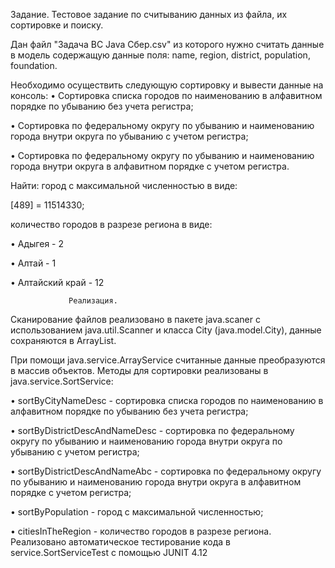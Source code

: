 Задание.
Тестовое задание по считыванию данных из файла, их сортировке и поиску. 

Дан файл "Задача ВС Java Сбер.csv" из которого нужно считать данные в модель содержащую 
данные поля: namе, region, district, population, foundation.

Необходимо осуществить следующую сортировку и вывести данные на консоль:
• Сортировка списка городов по наименованию в алфавитном порядке по убыванию без учета регистра;

• Сортировка по федеральному округу по убыванию и наименованию города внутри округа по убыванию с учетом регистра;

• Сортировка по федеральному округу по убыванию и наименованию города внутри округа в алфавитном порядке с учетом регистра.

Найти:
город с максимальной численностью в виде:

[489] = 11514330;

количество городов в разрезе региона в виде:

• Адыгея - 2

• Алтай - 1

• Алтайский край - 12

                 Реализация.
Сканирование файлов реализовано в пакете java.scaner с использованием java.util.Scanner и класса City (java.model.City), данные сохраняются в ArrayList.

При помощи java.service.ArrayService считанные данные преобразуются в массив объектов. Методы для сортировки реализованы в java.service.SortService:

• sortByCityNameDesc - cортировка списка городов по наименованию в алфавитном порядке по убыванию без учета регистра;

• sortByDistrictDescAndNameDesc - cортировка по федеральному округу по убыванию и наименованию города внутри округа по убыванию с учетом регистра;

• sortByDistrictDescAndNameAbc - сортировка по федеральному округу по убыванию и наименованию города внутри округа в алфавитном порядке с учетом регистра;

• sortByPopulation - город с максимальной численностью;

• citiesInTheRegion - количество городов в разрезе региона.
Реализовано автоматическое тестирование кода в service.SortServiceTest с помощью JUNIT 4.12
